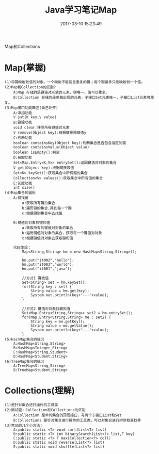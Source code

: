 ﻿---
title: Java学习笔记Map
date: 2017-03-10 15:23:49
tags:
- Java基础
toc: true

---


Map和Collections
<!--more-->
# Map(掌握)
	(1)将键映射到值的对象。一个映射不能包含重复的键；每个键最多只能映射到一个值。 
	(2)Map和Collection的区别?
		A:Map 存储的是键值对形式的元素，键唯一，值可以重复。
		B:Collection 存储的是单独出现的元素，子接口Set元素唯一，子接口List元素可重复。
	(3)Map接口功能概述(自己补齐)
		A:添加功能
		V put(K key,V value)
		B:删除功能
		void clear:移除所有键值对元素
		V remove(Object key):根据键删除键值y
		C:判断功能
		boolean containsKey(Object key):判断集合是否包含指定的键
		boolean containsValue(Object value)
		boolean isEmpty():判空
		D:获取功能
		Set<Map.Entry<K,V>> entrySet():返回键值对对象的集合
		V get(Object key):根据键获取值
		Set<K> keySet():获取集合中所有键的集合
		Collection<V> values():获取集合中所有值的集合
		E:长度功能
		int size()
	(4)Map集合的遍历
		A:键找值
			a:获取所有键的集合
			b:遍历键的集合,得到每一个键
			c:根据键到集合中去找值
		
		B:键值对对象找键和值
			a:获取所有的键值对对象的集合
			b:遍历键值对对象的集合，获取每一个键值对对象
			c:根据键值对对象去获取键和值
			
		代码体现：
			Map<String,String> hm = new HashMap<String,String>();
			
			hm.put("it002","hello");
			hm.put("it003","world");
			hm.put("it001","java");
			
			//方式1 键找值
			Set<String> set = hm.keySet();
			for(String key : set) {
				String value = hm.get(key);
				System.out.println(key+"---"+value);
			}
			
			//方式2 键值对对象找键和值
			Set<Map.Entry<String,String>> set2 = hm.entrySet();
			for(Map.Entry<String,String> me : set2) {
				String key = me.getKey();
				String value = me.getValue();
				System.out.println(key+"---"+value);
			}
	(5)HashMap集合的练习
		A:HashMap<String,String>
		B:HashMap<Integer,String>
		C:HashMap<String,Student>
		D:HashMap<Student,String>
	(6)TreeMap集合的练习		
		A:TreeMap<String,String>
		B:TreeMap<Student,String>
			
# Collections(理解)	
	(1)是针对集合进行操作的工具类
	(2)面试题：Collection和Collections的区别
		A:Collection 是单列集合的顶层接口，有两个子接口List和Set
		B:Collections 是针对集合进行操作的工具类，可以对集合进行排序和查找等
	(3)常见的几个小方法：
		A:public static <T> void sort(List<T> list)
		B:public static <T> int binarySearch(List<?> list,T key)
		C:public static <T> T max(Collection<?> coll)
		D:public static void reverse(List<?> list)
		E:public static void shuffle(List<?> list)
